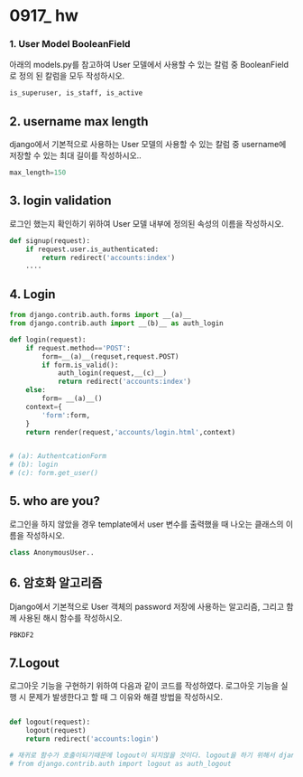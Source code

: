 # 0917_ hw

### 1. User Model BooleanField

아래의  models.py를   참고하여  User 모델에서  사용할  수   있는  칼럼  중   BooleanField 로  정의   된  칼럼을  모두   작성하시오.

```python
is_superuser, is_staff, is_active
```



## 2. username max length

django에서  기본적으로  사용하는  User 모델의  사용할   수  있는  칼럼   중  username에 저장할  수   있는  최대  길이를   작성하시오..

```python
max_length=150
```



## 3. login validation

로그인  했는지   확인하기  위하여  User 모델  내부에  정의된   속성의  이름을  작성하시오.

```python
def signup(request):
    if request.user.is_authenticated: 
        return redirect('accounts:index')
    ....
```



## 4. Login

```python
from django.contrib.auth.forms import __(a)__
from django.contrib.auth import __(b)__ as auth_login

def login(request):
    if request.method=='POST':
        form=__(a)__(requset,request.POST)
        if form.is_valid():
            auth_login(request,__(c)__)
            return redirect('accounts:index')
    else:
        form= __(a)__()
    context={
        'form':form,
    }
    return render(request,'accounts/login.html',context)


# (a): AuthentcationForm
# (b): login
# (c): form.get_user()
```



## 5. who are you?

로그인을  하지   않았을  경우  template에서  user 변수를   출력했을  때  나오는  클래스의 이름을  작성하시오.

```python
class AnonymousUser..
```



## 6. 암호화 알고리즘

Django에서  기본적으로  User 객체의   password 저장에  사용하는   알고리즘, 그리고   함께 사용된  해시   함수를  작성하시오.

```python
PBKDF2
```



## 7.Logout 

로그아웃  기능을   구현하기  위하여  다음과   같이  코드를  작성하였다. 로그아웃  기능을 실행  시   문제가  발생한다고  할   때  그  이유와  해결   방법을  작성하시오.

```python

def logout(request):
    logout(request)
    return redirect('accounts:login')

# 재귀로 함수가 호출이되기때문에 logout이 되지않을 것이다. logout을 하기 위해서 django에서 제공하는 함수를 import 할 때 이름을 바꿔준다
# from django.contrib.auth import logout as auth_logout
```

